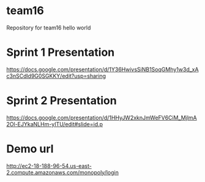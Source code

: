 # team16
Repository for team16
hello world

# Sprint 1 Presentation
https://docs.google.com/presentation/d/1Y36HwivsSiNB1SoqGMhy1w3d_xAc3nSCdld9G0SGKKY/edit?usp=sharing

# Sprint 2 Presentation
https://docs.google.com/presentation/d/1HHyJW2xknJmWeFV6CiM_MjlmA2Ol-EJYkaNLHm-yITU/edit#slide=id.p

# Demo url
http://ec2-18-188-96-54.us-east-2.compute.amazonaws.com/monopoly/login
